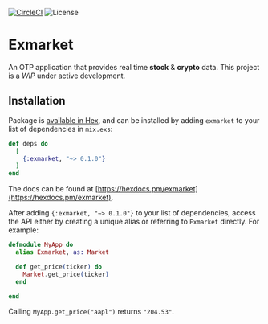 [![CircleCI](https://circleci.com/gh/EssenceOfChaos/exmarket/tree/master.svg?style=svg)](https://circleci.com/gh/EssenceOfChaos/exmarket/tree/master)
![License](https://img.shields.io/github/license/essenceofchaos/exmarket.svg)

# Exmarket

An OTP application that provides real time **stock** & **crypto** data. This project is a _WIP_ under active development.

## Installation

Package is [available in Hex](https://hex.pm/packages/exmarket), and can be installed
by adding `exmarket` to your list of dependencies in `mix.exs`:

```elixir
def deps do
  [
    {:exmarket, "~> 0.1.0"}
  ]
end
```

The docs can be found at [https://hexdocs.pm/exmarket](https://hexdocs.pm/exmarket).

After adding `{:exmarket, "~> 0.1.0"}` to your list of dependencies, access the API either by creating a unique alias or referring to `Exmarket` directly. For example:

```elixir
defmodule MyApp do
  alias Exmarket, as: Market

  def get_price(ticker) do
    Market.get_price(ticker)
  end

end
```

Calling `MyApp.get_price("aapl")` returns `"204.53"`.
